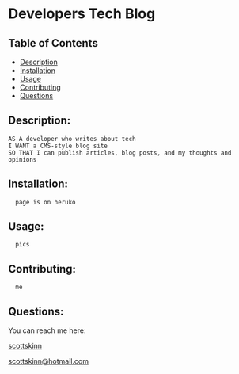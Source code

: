 

  # Developers Tech Blog
  

  ## Table of Contents

  - [Description](#description)
  - [Installation](#installation)
  - [Usage](#usage)
  - [Contributing](#contributing)
  - [Questions](#questionsb)
 
  ## Description:

    AS A developer who writes about tech
    I WANT a CMS-style blog site
    SO THAT I can publish articles, blog posts, and my thoughts and opinions

  ## Installation:
      page is on heruko

  ## Usage:
      pics

  ## Contributing:
      me     

  ## Questions:
  You can reach me here:

  
  [scottskinn](https://github.com/scottskinn/)
  
  [scottskinn@hotmail.com](mailto:scottskinn@hotmail.com)
